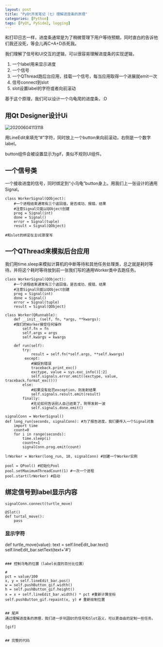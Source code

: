 ```yaml
---
layout: post
title: "PyQt开发笔记（七）理解进度条的原理"
categories: [Python]
tags: [PyQt, PySide2, logging]
---
```


和打印日志一样，进度条通常是为了稍微管理下用户等待预期，同时直白的告诉他们我还没死，等会儿再C+A+D杀死我。

我们理解了信号和UI交互的逻辑，可以很容易理解进度条的实现逻辑，

1. 一个label用来显示进度
2. 一个信号
3. 一个QThread跑后台应用，挂载一个信号，每当应用取得一个进展就emit一次
4. 信号connect到slot
5. slot设置label的字符或者向前滚动

基于这个原理，我们可以设计一个乌龟爬的进度条，:D

## 用Qt Designer设计Ui
![20200604113118](https://52etf.oss-cn-beijing.aliyuncs.com/picgo/20200604113118.png)

用LineEdit来填充“#”字符，同时放上一个button来向前滚动，右侧是一个数字label。

button组件会被设置显示为gif，类似不规则UI组件。

## 一个信号类

一个接收进度的信号，同时绑定到“小乌龟”button身上。用我们上一张设计的通用Signal。
```
class WorkerSignal(QObject):
    #一个进程结束通常有三个返回值，是否成功、报错、结果
    #注意Signal只能以QObject创建
    prog = Signal(int)
    done = Signal()
    error = Signal(tuple)
    result = Signal(QObject)

#和slot的绑定在主UI那里写
```

## 一个QThread来模拟后台应用

我们用time.sleep来模拟计算机的中断等待和其他任务处理类，总之就是耗时等待。并将这个耗时等待放到前一张我们写的通用Worker类中去跑任务。

```
class WorkerSignal(QObject):
    #一个进程结束通常有三个返回值，是否成功、报错、结果
    #注意Signal只能以QObject创建
    prog = Signal(int)
    done = Signal()
    error = Signal(tuple)
    result = Signal(QObject)
    
class Worker(QRunnable):
    def __init__(self, fn, *args, **kwargs):
    #我们的Worker接受任何操作
        self.fn = fn
        self.args = args
        self.kwargs = kwargs
        
    def run(self):
        try:
            result = self.fn(*self.args, **self.kwargs)
         except:
            #捕捉到错误
            traceback.print_exc()
            exctype, value = sys.exc_info()[:2]
            self.signals.error.emit((exctype, value, traceback.format_exc()))
        else:
            #如果没有处罚exception，则发射结果
            self.signals.result.emit(result)
        finally:
            #无论如何告诉别人自己结束了，附带发射一波
            self.signals.done.emit()

signalConn = WorkerSignal()
def long_run(seconds, signalConn): #为了报告进度，我们要传入一个Signal对象
    import time
    count=0
    for i in range(seconds):
        time.sleep(i)
        count+=1
        signalConn.prog.emit(count)

lrWorker = Worker(long_run, 10, signalConn) #创建一个Worker实例

pool = QPool() #初始化Pool
pool.setMaximumThreadCount(1) #一次一个进程
pool.start(lrWorker) #启动
```

## 绑定信号到label显示内容

```
signalConn.connect(turtle_move)

@Slot()
def turtal_move():
    pass

```

### 显示字符
def turtle_move(value):
    text = self.lineEdit_bar.text()
    self.lineEdit_bar.setText(text+'#')
```

### 控制乌龟的位置（label长度的百分比位置）
```
    #
    pct = value/100
    x, y = self.lineEdit_bar.pos()
    w = self.pushButton_gif.width()
    h = self.pushButton_gif.height()
    x = x + self.lineEdit_bar.width() * pct #重新计算坐标
    self.pushButton_gif.repaint(x, y) # 重新绘制位置
```

## 尾声
通过理解进度条的原理，我们进一步巩固Qt的信号和Slot涵义，可以更自由的定制一些任务。

[gif]


## 完整的代码

